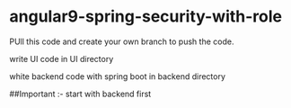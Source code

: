 # angular9-spring-security-with-role

PUll this code and create your own branch to push the code.

write UI code in UI directory 

white backend code with spring boot in backend directory

##Important :- start with backend first
